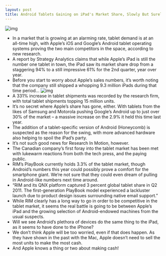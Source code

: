 ```yaml
---
layout: post
title: Android Tablets Gaining on iPad's Market Share, Slowly But Surely
---
```

![img](http://media.idownloadblog.com/wp-content/uploads/2011/07/Android-on-iPad-e1311352217765.jpeg)
* In a market that is growing at an alarming rate, tablet demand is at an all-time high, with Apple’s iOS and Google’s Android tablet operating systems proving the two main competitors in the space, according to new research.
* A report by Strategy Analytics claims that while Apple’s iPad is still the number one tablet in town, the iPad saw its market share drop from a staggering 94% to a still impressive 61% for the 2nd quarter, year over year.
* Before you start to worry about Apple’s sales numbers, it’s worth noting that the company still shipped a whopping 9.3 million iPads during that time period…
![img](http://media.idownloadblog.com/wp-content/uploads/2011/07/Tablet-Market-Q22011.png)
* A 331% increase in tablet shipments was recorded by the research firm, with total tablet shipments topping 15 million units.
* It’s no secret where Apple’s share has gone, either. With tablets from the likes of Samsung and Motorola pushing Google’s Android up to just over 30% of the market – a massive increase on the 2.9% it held this time last year.
* The addition of a tablet-specific version of Android (Honeycomb) is suspected as the reason for the swing, with more advanced hardware also helping to spoil the iPad’s party.
* It’s not such good news for Research In Motion, however.
* The Canadian company’s first foray into the tablet market has been met with lukewarm reactions from both the tech press, and the paying public.
* RIM’s PlayBook currently holds 3.3% of the tablet market, though Android’s numbers this year could possibly prove a comfort for the smartphone giant. We’re not sure that they could even dream of pulling in Android-like numbers next time around.
* “RIM and its QNX platform captured 3 percent global tablet share in Q2 2011. The first-generation PlayBook model experienced a lackluster launch due to product design issues surrounding native email support.”
* While RIM clearly has a long way to go in order to be competitive in the tablet market, it seems the real battle is going to be between Apple’s iPad and the growing selection of Android-endowed machines from the usual suspects.
* Will we see Android’s plethora of devices do the same thing to the iPad, as it seems to have done to the iPhone?
* We don’t think Apple will be too worried, even if that does happen. As they have shown in the past with the Mac, Apple doesn’t need to sell the most units to make the most cash.
* And Apple knows a thing or two about making cash!

